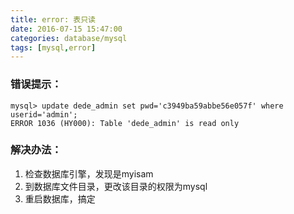 ```yaml
---
title: error: 表只读
date: 2016-07-15 15:47:00
categories: database/mysql
tags: [mysql,error]
---
```


### 错误提示：
```
mysql> update dede_admin set pwd='c3949ba59abbe56e057f' where userid='admin';
ERROR 1036 (HY000): Table 'dede_admin' is read only
```

### 解决办法：
1. 检查数据库引擎，发现是myisam
2. 到数据库文件目录，更改该目录的权限为mysql
3. 重启数据库，搞定
